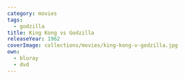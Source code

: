```yaml
---
category: movies
tags:
  - godzilla
title: King Kong vs Godzilla
releaseYear: 1962
coverImage: collections/movies/king-kong-v-godzilla.jpg
own:
  - bluray
  - dvd
---
```


